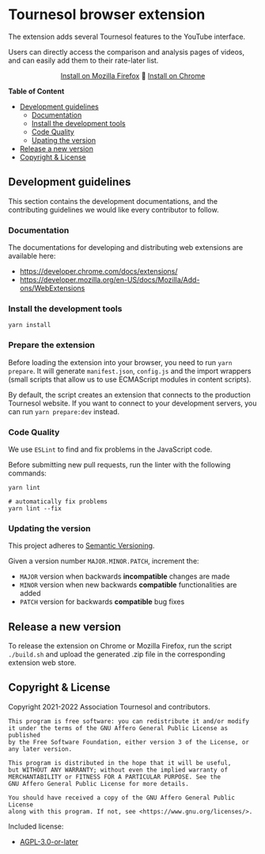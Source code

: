 # Tournesol browser extension

The extension adds several Tournesol features to the YouTube interface.

Users can directly access the comparison and analysis pages of videos, and can
easily add them to their rate-later list.

<p align="center">
  <a href="https://addons.mozilla.org/en-US/firefox/addon/tournesol-extension/">Install on Mozilla Firefox</a>
  🌻
  <a href="https://chrome.google.com/webstore/detail/tournesol-extension/nidimbejmadpggdgooppinedbggeacla">Install on Chrome</a>
  <br>
</p>

**Table of Content**

- [Development guidelines](#development-guidelines)
  - [Documentation](#documentation)
  - [Install the development tools](#install-the-development-tools)
  - [Code Quality](#code-quality)
  - [Upating the version](#updating-the-version)
- [Release a new version](#release-a-new-version)
- [Copyright & License](#copyright--license)

## Development guidelines

This section contains the development documentations, and the contributing
guidelines we would like every contributor to follow.

### Documentation

The documentations for developing and distributing web extensions are
available here:
- https://developer.chrome.com/docs/extensions/
- https://developer.mozilla.org/en-US/docs/Mozilla/Add-ons/WebExtensions

### Install the development tools

```shell
yarn install
```

### Prepare the extension

Before loading the extension into your browser, you need to run `yarn prepare`. It will generate `manifest.json`, `config.js` and the import wrappers (small scripts that allow us to use ECMAScript modules in content scripts).

By default, the script creates an extension that connects to the production Tournesol website. If you want to connect to your development servers, you can run `yarn prepare:dev` instead.

### Code Quality

We use `ESLint` to find and fix problems in the JavaScript code.

Before submitting new pull requests, run the linter with the following
commands:

```shell
yarn lint

# automatically fix problems
yarn lint --fix
```

### Updating the version

This project adheres to [Semantic Versioning][semantic-versioning].

Given a version number `MAJOR.MINOR.PATCH`, increment the:

- `MAJOR` version when backwards **incompatible** changes are made
- `MINOR` version when new backwards **compatible** functionalities are added
- `PATCH` version for backwards **compatible** bug fixes

## Release a new version

To release the extension on Chrome or Mozilla Firefox, run the script `./build.sh`
and upload the generated .zip file in the corresponding extension web store.

## Copyright & License

Copyright 2021-2022 Association Tournesol and contributors.

    This program is free software: you can redistribute it and/or modify
    it under the terms of the GNU Affero General Public License as published
    by the Free Software Foundation, either version 3 of the License, or
    any later version.

    This program is distributed in the hope that it will be useful,
    but WITHOUT ANY WARRANTY; without even the implied warranty of
    MERCHANTABILITY or FITNESS FOR A PARTICULAR PURPOSE. See the
    GNU Affero General Public License for more details.

    You should have received a copy of the GNU Affero General Public License
    along with this program. If not, see <https://www.gnu.org/licenses/>.

Included license:
 - [AGPL-3.0-or-later](./LICENSE)

[download-chrome]: https://chrome.google.com/webstore/detail/tournesol-extension/nidimbejmadpggdgooppinedbggeacla
[download-firefox]: https://addons.mozilla.org/en-US/firefox/addon/tournesol-extension/

[semantic-versioning]: https://semver.org/
